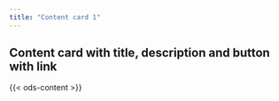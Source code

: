 ```yaml
---
title: "Content card 1"
---
```



## Content card with title, description and button with link


{{< ods-content >}}